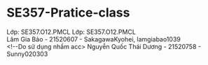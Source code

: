 ﻿# SE357-Pratice-class

Lớp: SE357.O12.PMCL
Lớp: SE357.O12.PMCL<br/>
Lâm Gia Bảo - 21520607 - SakagawaKyohei, lamgiabao1039<br/> <!--Do sử dụng nhầm acc>
Nguyễn Quốc Thái Dương - 21520758 - Sunny020303
